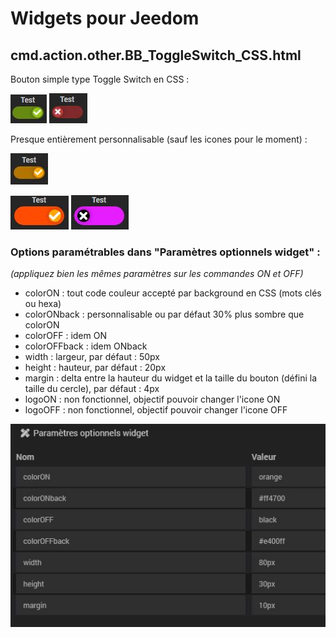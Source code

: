 # Widgets pour Jeedom

## cmd.action.other.BB_ToggleSwitch_CSS.html

Bouton simple type Toggle Switch en CSS :

![Alt text](doc/images/BB_ToggleSwitch_CSS_on.jpg?raw=true "ON")
![Alt text](doc/images/BB_ToggleSwitch_CSS_off.jpg?raw=true "OFF")

Presque entièrement personnalisable (sauf les icones pour le moment) :

![Alt text](doc/images/BB_ToggleSwitch_CSS_orange.jpg?raw=true "Orange")

![Alt text](doc/images/BB_ToggleSwitch_CSS_persoON.jpg?raw=true "Perso ON")
![Alt text](doc/images/BB_ToggleSwitch_CSS_persoOFF.jpg?raw=true "Perso OFF")

### Options paramétrables dans "Paramètres optionnels widget" :
*(appliquez bien les mêmes paramètres sur les commandes ON et OFF)*

- colorON : tout code couleur accepté par background en CSS (mots clés ou hexa)
- colorONback : personnalisable ou par défaut 30% plus sombre que colorON
- colorOFF : idem ON
- colorOFFback : idem ONback
- width : largeur, par défaut : 50px
- height : hauteur, par défaut : 20px
- margin : delta entre la hauteur du widget et la taille du bouton (défini la taille du cercle), par défaut : 4px
- logoON : non fonctionnel, objectif pouvoir changer l'icone ON
- logoOFF : non fonctionnel, objectif pouvoir changer l'icone OFF

![Alt text](doc/images/BB_ToggleSwitch_CSS_perso.jpg?raw=true "Param")
